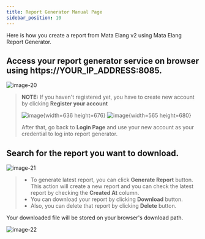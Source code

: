 ```yaml
---
title: Report Generator Manual Page
sidebar_position: 10
---
```


Here is how you create a report from Mata Elang v2 using Mata Elang Report Generator.

## Access your report generator service on browser using https://YOUR_IP_ADDRESS:8085.

![image-20](uploads/5428d2e4896102001a2a50cb71d725ad/image-20.png)

>**NOTE:** If you haven't registered yet, you have to create new account by clicking **Register your account**
>
>![image](uploads/49e566fc10fdc37ad7bea2ed2a46a88f/image.png){width=636 height=676}
>![image](uploads/cd10e3b30a07172d0857125de366a939/image.png){width=565 height=680}
>
>After that, go back to **Login Page** and use your new account as your credential to log into report generator.

## Search for the report you want to download.

![image-21](uploads/4accafdcc6653cc06fc40a7a59a411d5/image-21.png)

>- To generate latest report, you can click **Generate Report** button. This action will create a new report and you can check the latest report by checking the **Created At** column.
>- You can download your report by clicking **Download** button.
>- Also, you can delete that report by clicking **Delete** button.

Your downloaded file will be stored on your browser's download path.

![image-22](uploads/1acbd1921b007274b4f8f01d7f57f94f/image-22.png)
